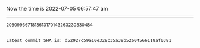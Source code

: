 Now the time is 2022-07-05 06:57:47 am

---

<small>2050993671813613170143263230330484</small>

```txt

Latest commit SHA is: d52927c59a10e328c35a38b52604566118af0381
```
